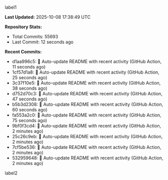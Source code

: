 
label1 
<!-- ACTIVITY_START -->
**Last Updated:** 2025-10-08 17:38:49 UTC

**Repository Stats:**
- Total Commits: 55693
- Last Commit: 12 seconds ago

**Recent Commits:**
- d1aa996c5: 🤖 Auto-update README with recent activity (GitHub Action, 11 seconds ago)
- 1cf57d1a8: 🤖 Auto-update README with recent activity (GitHub Action, 25 seconds ago)
- 3c37f10e5: 🤖 Auto-update README with recent activity (GitHub Action, 38 seconds ago)
- d752d70c3: 🤖 Auto-update README with recent activity (GitHub Action, 47 seconds ago)
- b5b3d2308: 🤖 Auto-update README with recent activity (GitHub Action, 60 seconds ago)
- fa553a2c0: 🤖 Auto-update README with recent activity (GitHub Action, 75 seconds ago)
- 9bf0f3cd4: 🤖 Auto-update README with recent activity (GitHub Action, 2 minutes ago)
- 25c26c9eb: 🤖 Auto-update README with recent activity (GitHub Action, 2 minutes ago)
- 7cf5be536: 🤖 Auto-update README with recent activity (GitHub Action, 2 minutes ago)
- 532959648: 🤖 Auto-update README with recent activity (GitHub Action, 2 minutes ago)
<!-- ACTIVITY_END -->

label2
